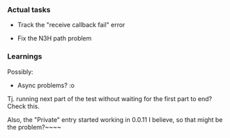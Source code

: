 ### Actual tasks


- Track the "receive callback fail" error

- Fix the N3H path problem




### Learnings 
Possibly:
- Async problems? :o
  
Tj. running next part of the test without waiting for the first part to end?
Check this.

Also, the "Private" entry started working in 0.0.11 I believe, so that might be the problem?~~~~